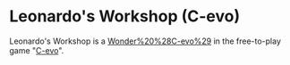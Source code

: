# Leonardo's Workshop (C-evo)

Leonardo's Workshop is a [Wonder%20%28C-evo%29](Wonder) in the free-to-play game "[C-evo](C-evo)".